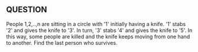QUESTION 
--------

People 1,2,..,n are sitting in a circle with '1' initially having a knife. '1' stabs '2' and gives the knife to '3'. In turn, '3' stabs '4' and gives the knife to '5'. In this way, some people are killed and the knife keeps moving from one hand to another. Find the last person who survives.
